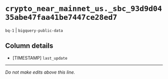 # `crypto_near_mainnet_us._sbc_93d9d0435abe47faa41be7447ce28ed7`
`bq-1` | `bigquery-public-data`

## Column details
* [TIMESTAMP] `last_update`

-------------------------------------------------------------------------------
*Do not make edits above this line.*

